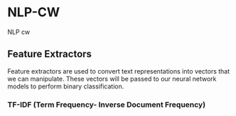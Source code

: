 # NLP-CW
NLP cw


## Feature Extractors 

Feature extractors are used to convert text representations into vectors that we can manipulate. These vectors will be 
passed to our neural network models to perform binary classification. 


### TF-IDF (Term Frequency- Inverse Document Frequency)


